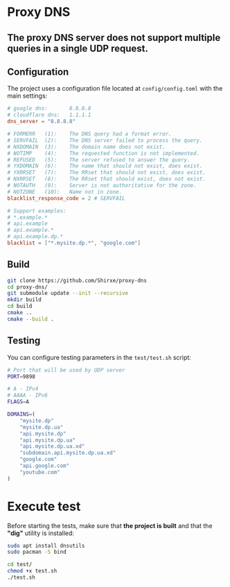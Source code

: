 # Proxy DNS
## The proxy DNS server does not support multiple queries in a single UDP request.
## Configuration

The project uses a configuration file located at `config/config.toml` with the main settings:

```toml
# google dns:       8.8.8.8
# cloudflare dns:   1.1.1.1
dns_server = "8.8.8.8"

# FORMERR   (1):    The DNS query had a format error.
# SERVFAIL  (2):    The DNS server failed to process the query.
# NXDOMAIN  (3):    The domain name does not exist.
# NOTIMP    (4):    The requested function is not implemented.
# REFUSED   (5):    The server refused to answer the query.
# YXDOMAIN  (6):    The name that should not exist, does exist.
# YXRRSET   (7):    The RRset that should not exist, does exist.
# NXRRSET   (8):    The RRset that should exist, does not exist.
# NOTAUTH   (9):    Server is not authoritative for the zone.
# NOTZONE   (10):   Name not in zone. 
blacklist_response_code = 2 # SERVFAIL

# Support examples:
# *.example.*
# api.example
# api.example.*
# api.example.dp.*
blacklist = ["*.mysite.dp.*", "google.com"]
```


## Build

```bash
git clone https://github.com/Shirxe/proxy-dns
cd proxy-dns/
git submodule update --init --recursive
mkdir build
cd build
cmake ..
cmake --build .
```

## Testing

You can configure testing parameters in the `test/test.sh` script:

```bash
# Port that will be used by UDP server
PORT=9898

# A - IPv4
# AAAA - IPv6
FLAGS=A

DOMAINS=(
    "mysite.dp"
    "mysite.dp.ua"
    "api.mysite.dp"
    "api.mysite.dp.ua"
    "api.mysite.dp.ua.xd"
    "subdomain.api.mysite.dp.ua.xd"
    "google.com"
    "api.google.com"
    "youtube.com"
)
```

# Execute test

Before starting the tests, make sure that **the project is built** and that the **"dig"** utility is installed:
```bash
sudo apt install dnsutils
sudo pacman -S bind
```

```bash
cd test/
chmod +x test.sh
./test.sh
```
